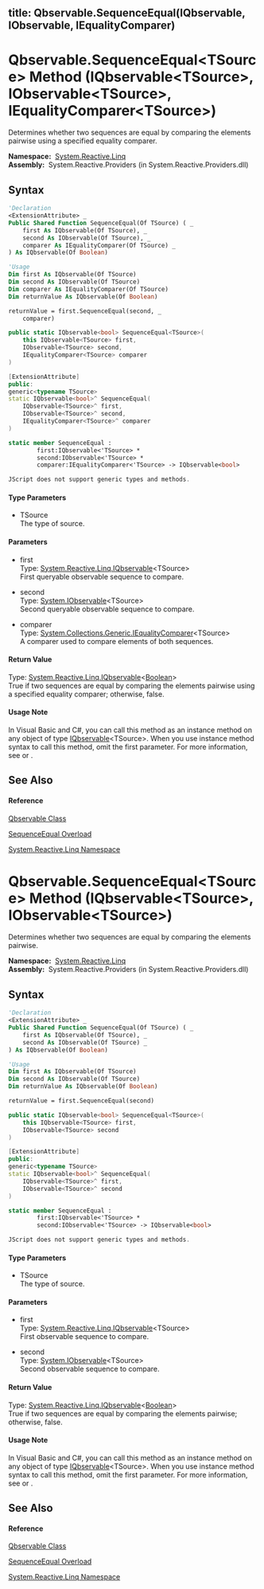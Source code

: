 title: Qbservable.SequenceEqual<TSource>(IQbservable<TSource>, IObservable<TSource>, IEqualityComparer<TSource>)
---
# Qbservable.SequenceEqual\<TSource\> Method (IQbservable\<TSource\>, IObservable\<TSource\>, IEqualityComparer\<TSource\>)

Determines whether two sequences are equal by comparing the elements pairwise using a specified equality comparer.

**Namespace:**  [System.Reactive.Linq](System.Reactive.Linq/System.Reactive.Linq)  
**Assembly:**  System.Reactive.Providers (in System.Reactive.Providers.dll)

## Syntax

```vb
'Declaration
<ExtensionAttribute> _
Public Shared Function SequenceEqual(Of TSource) ( _
    first As IQbservable(Of TSource), _
    second As IObservable(Of TSource), _
    comparer As IEqualityComparer(Of TSource) _
) As IQbservable(Of Boolean)
```

```vb
'Usage
Dim first As IQbservable(Of TSource)
Dim second As IObservable(Of TSource)
Dim comparer As IEqualityComparer(Of TSource)
Dim returnValue As IQbservable(Of Boolean)

returnValue = first.SequenceEqual(second, _
    comparer)
```

```csharp
public static IQbservable<bool> SequenceEqual<TSource>(
    this IQbservable<TSource> first,
    IObservable<TSource> second,
    IEqualityComparer<TSource> comparer
)
```

```c++
[ExtensionAttribute]
public:
generic<typename TSource>
static IQbservable<bool>^ SequenceEqual(
    IQbservable<TSource>^ first, 
    IObservable<TSource>^ second, 
    IEqualityComparer<TSource>^ comparer
)
```

```fsharp
static member SequenceEqual : 
        first:IQbservable<'TSource> * 
        second:IObservable<'TSource> * 
        comparer:IEqualityComparer<'TSource> -> IQbservable<bool> 
```

```javascript
JScript does not support generic types and methods.
```

#### Type Parameters

- TSource  
  The type of source.

#### Parameters

- first  
  Type: [System.Reactive.Linq.IQbservable](IQbservable/IQbservable(TSource))\<TSource\>  
  First queryable observable sequence to compare.

- second  
  Type: [System.IObservable](https://msdn.microsoft.com/en-us/library/Dd990377)\<TSource\>  
  Second queryable observable sequence to compare.

- comparer  
  Type: [System.Collections.Generic.IEqualityComparer](https://msdn.microsoft.com/en-us/library/ms132151)\<TSource\>  
  A comparer used to compare elements of both sequences.

#### Return Value

Type: [System.Reactive.Linq.IQbservable](IQbservable/IQbservable(TSource))\<[Boolean](https://msdn.microsoft.com/en-us/library/a28wyd50)\>  
True if two sequences are equal by comparing the elements pairwise using a specified equality comparer; otherwise, false.

#### Usage Note

In Visual Basic and C\#, you can call this method as an instance method on any object of type [IQbservable](IQbservable/IQbservable(TSource))\<TSource\>. When you use instance method syntax to call this method, omit the first parameter. For more information, see [](https://msdn.microsoft.com/en-us/library/Bb384936) or [](https://msdn.microsoft.com/en-us/library/Bb383977).

## See Also

#### Reference

[Qbservable Class](Qbservable/Qbservable)

[SequenceEqual Overload](SequenceEqual/Qbservable.SequenceEqual)

[System.Reactive.Linq Namespace](System.Reactive.Linq/System.Reactive.Linq)

# Qbservable.SequenceEqual\<TSource\> Method (IQbservable\<TSource\>, IObservable\<TSource\>)

Determines whether two sequences are equal by comparing the elements pairwise.

**Namespace:**  [System.Reactive.Linq](System.Reactive.Linq/System.Reactive.Linq)  
**Assembly:**  System.Reactive.Providers (in System.Reactive.Providers.dll)

## Syntax

```vb
'Declaration
<ExtensionAttribute> _
Public Shared Function SequenceEqual(Of TSource) ( _
    first As IQbservable(Of TSource), _
    second As IObservable(Of TSource) _
) As IQbservable(Of Boolean)
```

```vb
'Usage
Dim first As IQbservable(Of TSource)
Dim second As IObservable(Of TSource)
Dim returnValue As IQbservable(Of Boolean)

returnValue = first.SequenceEqual(second)
```

```csharp
public static IQbservable<bool> SequenceEqual<TSource>(
    this IQbservable<TSource> first,
    IObservable<TSource> second
)
```

```c++
[ExtensionAttribute]
public:
generic<typename TSource>
static IQbservable<bool>^ SequenceEqual(
    IQbservable<TSource>^ first, 
    IObservable<TSource>^ second
)
```

```fsharp
static member SequenceEqual : 
        first:IQbservable<'TSource> * 
        second:IObservable<'TSource> -> IQbservable<bool> 
```

```javascript
JScript does not support generic types and methods.
```

#### Type Parameters

- TSource  
  The type of source.

#### Parameters

- first  
  Type: [System.Reactive.Linq.IQbservable](IQbservable/IQbservable(TSource))\<TSource\>  
  First observable sequence to compare.

- second  
  Type: [System.IObservable](https://msdn.microsoft.com/en-us/library/Dd990377)\<TSource\>  
  Second observable sequence to compare.

#### Return Value

Type: [System.Reactive.Linq.IQbservable](IQbservable/IQbservable(TSource))\<[Boolean](https://msdn.microsoft.com/en-us/library/a28wyd50)\>  
True if two sequences are equal by comparing the elements pairwise; otherwise, false.

#### Usage Note

In Visual Basic and C\#, you can call this method as an instance method on any object of type [IQbservable](IQbservable/IQbservable(TSource))\<TSource\>. When you use instance method syntax to call this method, omit the first parameter. For more information, see [](https://msdn.microsoft.com/en-us/library/Bb384936) or [](https://msdn.microsoft.com/en-us/library/Bb383977).

## See Also

#### Reference

[Qbservable Class](Qbservable/Qbservable)

[SequenceEqual Overload](SequenceEqual/Qbservable.SequenceEqual)

[System.Reactive.Linq Namespace](System.Reactive.Linq/System.Reactive.Linq)

